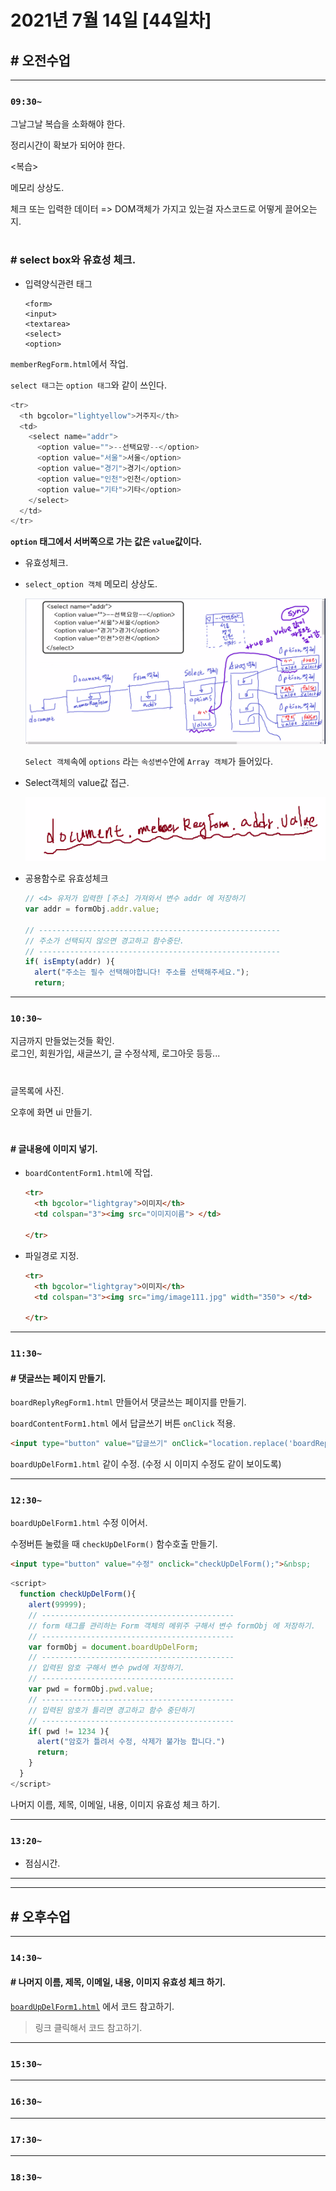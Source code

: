 # 2021년 7월 14일 [44일차]

## # 오전수업
----
### `09:30~`

그날그날 복습을 소화해야 한다.    

정리시간이 확보가 되어야 한다.    

<복습>

메모리 상상도.  

체크 또는 입력한 데이터 => DOM객체가 가지고 있는걸 자스코드로 어떻게 끌어오는지.    

#

### # select box와 유효성 체크.

- 입력양식관련 태그
  ```
  <form>
  <input>
  <textarea>
  <select>
  <option>
  ```
`memberRegForm.html`에서 작업.  

`select 태그`는 `option 태그`와 같이 쓰인다.

```javascript
<tr>
  <th bgcolor="lightyellow">거주지</th>
  <td>
    <select name="addr">
      <option value="">--선택요망--</option>
      <option value="서울">서울</option>
      <option value="경기">경기</option>
      <option value="인천">인천</option>
      <option value="기타">기타</option>
    </select>
  </td>
</tr>
```

**`option` 태그에서 서버쪽으로 가는 값은 `value`값이다.**

- 유효성체크.

- `select_option 객체` 메모리 상상도.

  ![select_option 객체 메모리 상상도](https://github.com/SungWoo0315/study-repository/blob/main/image-save/20210714%201004_Select_Option_%EA%B0%9D%EC%B2%B4%EC%83%81%EC%83%81%EB%8F%84_.png)    

  `Select 객체`속에 `options` 라는 `속성변수`안에 `Array 객체`가 들어있다.

- Select객체의 value값 접근.

  ![value값접근](https://github.com/SungWoo0315/study-repository/blob/main/image-save/20210714%201008_Select_value_.png)  


- 공용함수로 유효성체크

  ```javascript
  // <4> 유저가 입력한 [주소] 가져와서 변수 addr 에 저장하기
  var addr = formObj.addr.value;

  // ------------------------------------------------------
  // 주소가 선택되지 않으면 경고하고 함수중단.
  // ------------------------------------------------------
  if( isEmpty(addr) ){
    alert("주소는 필수 선택해야합니다! 주소를 선택해주세요.");
    return;
  ```

----
### `10:30~`

지금까지 만들었는것들 확인.    
로그인, 회원가입, 새글쓰기, 글 수정삭제, 로그아웃 등등...  

#

글목록에 사진.    

오후에 화면 ui 만들기. 

#

#### # 글내용에 이미지 넣기.

- `boardContentForm1.html`에 작업.  

  ```html
  <tr>
    <th bgcolor="lightgray">이미지</th>
    <td colspan="3"><img src="이미지이름"> </td>
    
  </tr>
  ```

- 파일경로 지정.  

  ```html
  <tr>
    <th bgcolor="lightgray">이미지</th>
    <td colspan="3"><img src="img/image111.jpg" width="350"> </td>
    
  </tr>
  ```

----
### `11:30~`

#### # 댓글쓰는 페이지 만들기.

`boardReplyRegForm1.html` 만들어서 댓글쓰는 페이지를 만들기.    

`boardContentForm1.html` 에서 답글쓰기 버튼 `onClick` 적용.    

```html
<input type="button" value="답글쓰기" onClick="location.replace('boardReplyRegForm1.html');">&nbsp;
```

`boardUpDelForm1.html` 같이 수정. (수정 시 이미지 수정도 같이 보이도록)  

----
### `12:30~`

`boardUpDelForm1.html` 수정 이어서.    

수정버튼 눌렀을 때 `checkUpDelForm()` 함수호출 만들기.  

```html
<input type="button" value="수정" onclick="checkUpDelForm();">&nbsp;
```

```javascript
<script>
  function checkUpDelForm(){
    alert(99999);
    // -------------------------------------------
    // form 태그를 관리하는 Form 객체의 메위주 구해서 변수 formObj 에 저장하기.
    // -------------------------------------------
    var formObj = document.boardUpDelForm;
    // -------------------------------------------
    // 입력된 암호 구해서 변수 pwd에 저장하기.
    // -------------------------------------------
    var pwd = formObj.pwd.value;
    // -------------------------------------------
    // 입력된 암호가 틀리면 경고하고 함수 중단하기
    // -------------------------------------------
    if( pwd != 1234 ){
      alert("암호가 틀려서 수정, 삭제가 불가능 합니다.")
      return;
    }
  }
</script>
```


나머지 이름, 제목, 이메일, 내용, 이미지 유효성 체크 하기.


----
### `13:20~`

  - 점심시간.

---
---

## # 오후수업

---
### `14:30~`


#### # 나머지 이름, 제목, 이메일, 내용, 이미지 유효성 체크 하기.

[`boardUpDelForm1.html`](https://github.com/SungWoo0315/new-study-repository/blob/main/Javascript/boardUpDelForm1.html) 에서 코드 참고하기. 
> 링크 클릭해서 코드 참고하기.  














---
### `15:30~`









----
### `16:30~`








----
### `17:30~`








----
### `18:30~`
